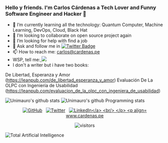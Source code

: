 ### Hello y friends. I'm Carlos Cárdenas a Tech Lover and Funny Software Engineer and Hacker  👋

- 🌱 I’m currently learning all the technology: Quantum Computer, Machine Learning, DevOps, Cloud, Black Hat
- 👯 I’m looking to collaborate on open source project again
- 🤔 I’m looking for help with find a job 
- 💬 Ask and follow me in  [![Twitter Badge](https://img.shields.io/badge/-@unimauro-1ca0f1?style=flat-square&labelColor=1ca0f1&logo=twitter&logoColor=white&link=https://twitter.com/unimauro)](https://twitter.com/unimauro)
- 📫 How to reach me: carlos@cardenas.pe
- WSP, tell me:<a href="https://wa.me/51940584307?text=Hello%20Carlos">
    <img src="https://img.shields.io/badge/WHATSAPP-%2325D366.svg?&style=for-the-badge&logo=whatsapp&logoColor=white" />    
  </a>
- I don't a writer but i have two books:

De Libertad, Esperanza y Amor (https://leanpub.com/de_libertad_esperanza_y_amor)
Evaluación De La OLPC con Ingeniería de Usabilidad (https://leanpub.com/evaluacion_de_la_olpc_con_ingeniera_de_usabilidad)



![Unimauro's github stats](https://github-readme-stats.vercel.app/api/?username=unimauro&show_icons=true&title_color=5ac0a5&icon_color=79ff97&text_color=edf2f7&bg_color=151515)
![Unimauro's github Programming stats](https://github-readme-stats.vercel.app/api/top-langs/?username=unimauro&show_icons=true&hide_border=true")

<p align="center"=>
	<a href="https://github.com/unimauro"><img src="https://img.shields.io/github/followers/unimauro.svg?label=GitHub&style=social" alt="GitHub"></a>&nbsp;&nbsp;
	<a href="https://twitter.com/unimauro"><img src="https://img.shields.io/twitter/follow/unimauro?label=Twitter&style=social" alt="Twitter"></a>&nbsp;&nbsp;
	<a href="https://www.linkedin.com/in/carloscardenasf/"><img src="https://img.shields.io/badge/LinkedIn--_.svg?style=social&logo=linkedin" alt="LinkedIn</a>
		
<br/>
</p>
<p align="center">
<a href="https://www.cardenas.pe/">www.cardenas.pe</a>
</p>

<p align="center">
    <img align="center" alt="visitors" src="https://visitor-badge.laobi.icu/badge?page_id=unimauro.unimauro" />
</p>

<img src="https://northumbria-cdn.azureedge.net/-/media/corporate-website/images/banners/departments/computer-science-and-digital-technology/computer-science-computer-science-and-artificial-intelligence-banner.jpg?modified=20170221081853" alt="Total Artificial Intelligence">

<!--
**unimauro/unimauro** is a ✨ _special_ ✨ repository because its `README.md` (this file) appears on your GitHub profile.

Here are some ideas to get you started:

- 🔭 I’m currently working on ...
- 🌱 I’m currently learning ...
- 👯 I’m looking to collaborate on ...
- 🤔 I’m looking for help with ...
- 💬 Ask me about ...
- 📫 How to reach me: ...
- 😄 Pronouns: ...
- ⚡ Fun fact: ...
-->
